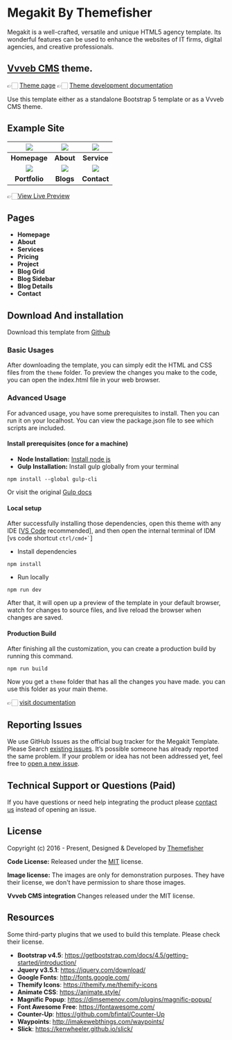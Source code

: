 # Megakit By Themefisher

Megakit is a well-crafted, versatile and unique HTML5 agency template. Its wonderful features can be used to enhance the websites of IT firms, digital agencies, and creative professionals.

## [Vvveb CMS](https://www.vvveb.com) theme.

👉🏻 [Theme page](https://themes.vvveb.com/product/megakit) 
👉🏻 [Theme development documentation](http://dev.vvveb.com/theme-introduction)

Use this template either as a standalone Bootstrap 5 template or as a Vvveb CMS theme.
<!-- demo -->
## Example Site

| [![](https://github.com/themefisher/megakit-bootstrap/blob/main/screenshots/homepage.png)](https://demo.themefisher.com/megakit/) | [![](https://github.com/themefisher/megakit-bootstrap/blob/main/screenshots/about.png)](https://demo.themefisher.com/megakit/about.html) | [![](https://github.com/themefisher/megakit-bootstrap/blob/main/screenshots/service.png)](https://demo.themefisher.com/megakit/service.html) |
|:---:|:---:|:---:|
| **Homepage**  | **About**  | **Service**  |
| [![](https://github.com/themefisher/megakit-bootstrap/blob/main/screenshots/portfolio.png)](https://demo.themefisher.com/megakit/project.html) | [![](https://github.com/themefisher/megakit-bootstrap/blob/main/screenshots/blog.png)](https://demo.themefisher.com/megakit/blog-grid.html) | [![](https://github.com/themefisher/megakit-bootstrap/blob/main/screenshots/contact.png)](https://demo.themefisher.com/megakit/contact.html) |
| **Portfolio** | **Blogs** | **Contact** |

👉🏻[View Live Preview](https://demo.themefisher.com/megakit/)

<!-- pages -->
## Pages

* **Homepage**
* **About**
* **Services**
* **Pricing**
* **Project**
* **Blog Grid**
* **Blog Sidebar**
* **Blog Details**
* **Contact**

<!-- download -->
## Download And installation

Download this template from [Github](https://github.com/Vvveb/megakit/archive/main.zip)

<!-- installation -->
### Basic Usages

After downloading the template, you can simply edit the HTML and CSS files from the `theme` folder. To preview the changes you make to the code, you can open the index.html file in your web browser.

### Advanced Usage

For advanced usage, you have some prerequisites to install. Then you can run it on your localhost. You can view the package.json file to see which scripts are included.

#### Install prerequisites (once for a machine)

* **Node Installation:** [Install node js](https://nodejs.org/en/download/)
* **Gulp Installation:** Install gulp globally from your terminal

```
npm install --global gulp-cli
```

Or visit the original [Gulp docs](https://gulpjs.com/docs/en/getting-started/quick-start)

#### Local setup

After successfully installing those dependencies, open this theme with any IDE [[VS Code](https://code.visualstudio.com/) recommended], and then open the internal terminal of IDM [vs code shortcut <code>ctrl/cmd+\`</code>]

* Install dependencies

```
npm install
```

* Run locally

```
npm run dev
```

After that, it will open up a preview of the template in your default browser, watch for changes to source files, and live reload the browser when changes are saved.

#### Production Build

After finishing all the customization, you can create a production build by running this command.

```
npm run build
```

Now you get a `theme` folder that has all the changes you have made. you can use this folder as your main theme.

👉🏻 [visit documentation](https://docs.themefisher.com/megakit/)

<!-- reporting issue -->
## Reporting Issues

We use GitHub Issues as the official bug tracker for the Megakit Template. Please Search [existing issues](https://github.com/themefisher/megakit/issues). It’s possible someone has already reported the same problem.
If your problem or idea has not been addressed yet, feel free to [open a new issue](https://github.com/themefisher/megakit/issues).

<!-- support -->
## Technical Support or Questions (Paid)

If you have questions or need help integrating the product please [contact us](mailto:mehedi@themefisher.com) instead of opening an issue.

<!-- licence -->
## License

Copyright (c) 2016 - Present, Designed & Developed by [Themefisher](https://themefisher.com)

**Code License:** Released under the [MIT](https://github.com/Vvveb/megakit/blob/main/LICENSE) license.

**Image license:** The images are only for demonstration purposes. They have their license, we don't have permission to share those images.

**Vvveb CMS integration** Changes released under the MIT license.

<!-- resources -->
## Resources

Some third-party plugins that we used to build this template. Please check their license.

* **Bootstrap v4.5**: <https://getbootstrap.com/docs/4.5/getting-started/introduction/>
* **Jquery v3.5.1**: <https://jquery.com/download/>
* **Google Fonts**: <http://fonts.google.com/>
* **Themify Icons**: <https://themify.me/themify-icons>
* **Animate CSS**: <https://animate.style/>
* **Magnific Popup**: <https://dimsemenov.com/plugins/magnific-popup/>
* **Font Awesome Free**: <https://fontawesome.com/>
* **Counter-Up**: <https://github.com/bfintal/Counter-Up>
* **Waypoints**: <http://imakewebthings.com/waypoints/>
* **Slick**: <https://kenwheeler.github.io/slick/>
